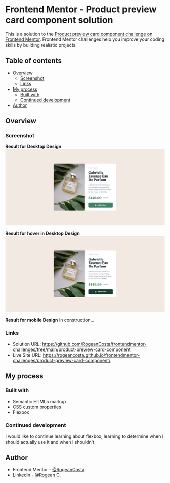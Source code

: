 # Frontend Mentor - Product preview card component solution

This is a solution to the [Product preview card component challenge on Frontend Mentor](https://www.frontendmentor.io/challenges/product-preview-card-component-GO7UmttRfa). Frontend Mentor challenges help you improve your coding skills by building realistic projects.

## Table of contents

- [Overview](#overview)
  - [Screenshot](#screenshot)
  - [Links](#links)
- [My process](#my-process)
  - [Built with](#built-with)
  - [Continued development](#continued-development)
- [Author](#author)

## Overview

### Screenshot

**Result for Desktop Design**
![](./design/product-preview-card-component-desktop-solution.PNG)

**Result for hover in Desktop Design**
![](./design/product-preview-card-component-desktop-hover-solution.PNG)

**Result for mobile Design**
In construction...

### Links

- Solution URL: https://github.com/RogeanCosta/frontendmentor-challenges/tree/main/product-preview-card-component
- Live Site URL: https://rogeancosta.github.io/frontendmentor-challenges/product-preview-card-component/

## My process

### Built with

- Semantic HTML5 markup
- CSS custom properties
- Flexbox

### Continued development

I would like to continue learning about flexbox, learning to determine when I should actually use it and when I shouldn't.

## Author

- Frontend Mentor - [@RogeanCosta](https://www.frontendmentor.io/profile/RogeanCosta)
- Linkedin - [@Rogean C.](https://www.linkedin.com/in/rogean-c-884a01b8)
